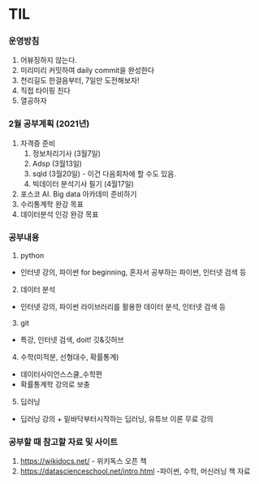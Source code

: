 # TIL

### 운영방침

1. 어뷰징하지 않는다.
2. 미리미리 커밋하여 daily commit을 완성한다
3. 천리길도 한걸음부터, 7일만 도전해보자!
4. 직접 타이핑 친다
5. 열공하자

### 2월 공부계획 (2021년)

1. 자격증 준비
   1. 정보처리기사 (3월7일)
   2. Adsp (3월13일)
   3. sqld (3월20일) - 이건 다음회차에 할 수도 있음.
   4. 빅데이터 분석기사 필기 (4월17일)
2. 포스코 AI. Big data 아카데미 준비하기
3. 수리통계학 완강 목표
4. 데이터분석 인강 완강 목표



### 공부내용

1. python
  - 인터넷 강의, 파이썬 for beginning, 혼자서 공부하는 파이썬, 인터넷 검색 등
2. 데이터 분석
  - 인터넷 강의, 파이썬 라이브러리를 활용한 데이터 분석, 인터넷 검색 등
3. git
  - 특강, 인터넷 검색, doit! 깃&깃허브
4. 수학(미적분, 선형대수, 확률통계)
  - 데이터사이언스스쿨_수학편
  - 확률통계학 강의로 보충
5. 딥러닝
  - 딥러닝 강의 + 밑바닥부터시작하는 딥러닝, 유튜브 이론 무료 강의




### 공부할 때 참고할 자료 및 사이트

1. https://wikidocs.net/    - 위키독스 오픈 책
2.  https://datascienceschool.net/intro.html  -파이썬, 수학, 머신러닝 책 자료